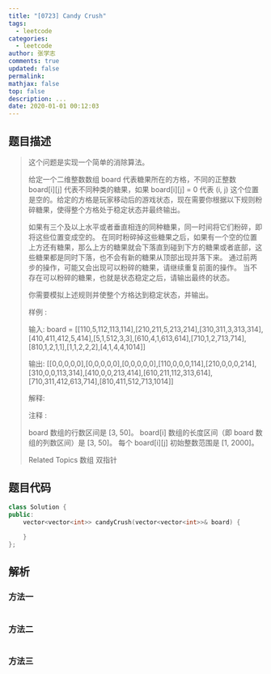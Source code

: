 ```yaml
---
title: "[0723] Candy Crush"
tags:
  - leetcode
categories:
  - leetcode
author: 张学志
comments: true
updated: false
permalink:
mathjax: false
top: false
description: ...
date: 2020-01-01 00:12:03
---
```


## 题目描述

> 这个问题是实现一个简单的消除算法。 
> 
> 给定一个二维整数数组 board 代表糖果所在的方格，不同的正整数 board[i][j] 代表不同种类的糖果，如果 board[i][j] = 0 代表 (i, j) 这个位置是空的。给定的方格是玩家移动后的游戏状态，现在需要你根据以下规则粉碎糖果，使得整个方格处于稳定状态并最终输出。 
> 
> 
> 如果有三个及以上水平或者垂直相连的同种糖果，同一时间将它们粉碎，即将这些位置变成空的。 
> 在同时粉碎掉这些糖果之后，如果有一个空的位置上方还有糖果，那么上方的糖果就会下落直到碰到下方的糖果或者底部，这些糖果都是同时下落，也不会有新的糖果从顶部出现并落下来。 
> 通过前两步的操作，可能又会出现可以粉碎的糖果，请继续重复前面的操作。 
> 当不存在可以粉碎的糖果，也就是状态稳定之后，请输出最终的状态。 
> 
> 
> 你需要模拟上述规则并使整个方格达到稳定状态，并输出。 
> 
> 
> 
> 样例 : 
> 
> 输入:
> board = 
> [[110,5,112,113,114],[210,211,5,213,214],[310,311,3,313,314],[410,411,412,5,414],[5,1,512,3,3],[610,4,1,613,614],[710,1,2,713,714],[810,1,2,1,1],[1,1,2,2,2],[4,1,4,4,1014]]
> 
> 输出:
> [[0,0,0,0,0],[0,0,0,0,0],[0,0,0,0,0],[110,0,0,0,114],[210,0,0,0,214],[310,0,0,113,314],[410,0,0,213,414],[610,211,112,313,614],[710,311,412,613,714],[810,411,512,713,1014]]
> 
> 解释: 
> 
> 
> 
> 
> 
> 注释 : 
> 
> 
> board 数组的行数区间是 [3, 50]。 
> board[i] 数组的长度区间（即 board 数组的列数区间）是 [3, 50]。 
> 每个 board[i][j] 初始整数范围是 [1, 2000]。 
> 
> Related Topics 数组 双指针

## 题目代码

```cpp
class Solution {
public:
    vector<vector<int>> candyCrush(vector<vector<int>>& board) {
        
    }
};
```

## 解析

### 方法一

```cpp

```

### 方法二

```cpp

```

### 方法三

```cpp

```

